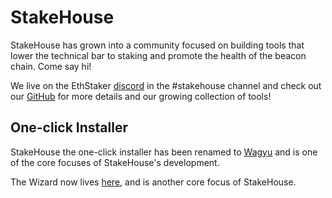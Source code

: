 # StakeHouse

StakeHouse has grown into a community focused on building tools that lower the technical bar to staking and promote the health of the beacon chain.  Come say hi!

We live on the EthStaker [discord](https://invite.gg/ethstaker) in the #stakehouse channel and check out our [GitHub](https://github.com/stake-house/stakehouse) for more details and our growing collection of tools!

## One-click Installer

StakeHouse the one-click installer has been renamed to [Wagyu](https://github.com/stake-house/wagyu) and is one of the core focuses of StakeHouse's development.  


The Wizard now lives [here](https://github.com/stake-house/eth2-validator-wizard), and is another core focus of StakeHouse.
